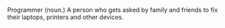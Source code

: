 Programmer (noun.)
A person who gets asked by family and friends to fix their laptops, printers and other devices.
